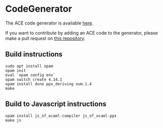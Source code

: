 # CodeGenerator

The ACE code generator is available [here](https://e-sh4rk.github.io/CodeGenerator/).

If you want to contribute by adding an ACE code to the generator, please make a pull request on [this repository](https://github.com/E-Sh4rk/EmeraldACE_web).

## Build instructions

```
sudo apt install opam
opam init
eval `opam config env`
opam switch create 4.14.1
opam install dune ppx_deriving num.1.4
make
```

## Build to Javascript instructions

```
opam install js_of_ocaml-compiler js_of_ocaml-ppx
make js
```
